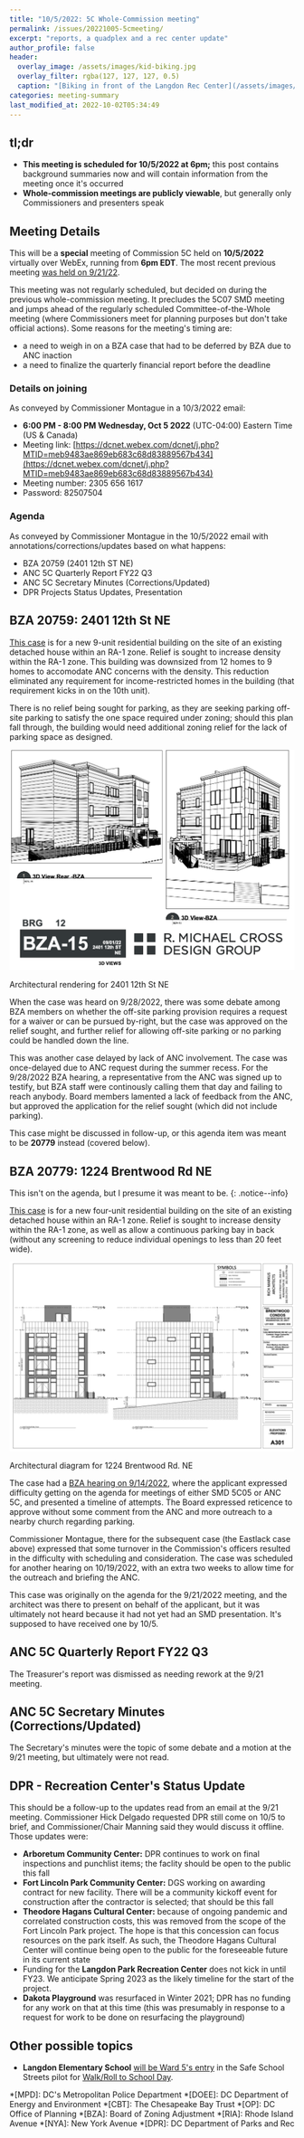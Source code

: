 ```yaml
---
title: "10/5/2022: 5C Whole-Commission meeting"
permalink: /issues/20221005-5cmeeting/
excerpt: "reports, a quadplex and a rec center update"
author_profile: false
header:
  overlay_image: /assets/images/kid-biking.jpg
  overlay_filter: rgba(127, 127, 127, 0.5)
  caption: "[Biking in front of the Langdon Rec Center](/assets/images/kid-biking.jpg)"
categories: meeting-summary
last_modified_at: 2022-10-02T05:34:49
---
```

## tl;dr
- **This meeting is scheduled for 10/5/2022 at 6pm;** this post contains background summaries now and will contain information from the meeting once it's occurred
- **Whole-commission meetings are publicly viewable**, but generally only Commissioners and presenters speak

## Meeting Details
This will be a **special** meeting of Commission 5C held on **10/5/2022** virtually over WebEx, running from **6pm EDT**. The most recent previous meeting [was held on 9/21/22](/issues/20220921-5cmeeting/).

This meeting was not regularly scheduled, but decided on during the previous whole-commission meeting. It precludes the 5C07 SMD meeting and jumps ahead of the regularly scheduled Committee-of-the-Whole meeting (where Commissioners meet for planning purposes but don't take official actions). Some reasons for the meeting's timing are:
- a need to weigh in on a BZA case that had to be deferred by BZA due to ANC inaction
- a need to finalize the quarterly financial report before the deadline

### Details on joining
As conveyed by Commissioner Montague in a 10/3/2022 email:
- **6:00 PM - 8:00 PM Wednesday, Oct 5 2022** (UTC-04:00) Eastern Time (US & Canada) 
- Meeting link: [https://dcnet.webex.com/dcnet/j.php?MTID=meb9483ae869eb683c68d83889567b434](https://dcnet.webex.com/dcnet/j.php?MTID=meb9483ae869eb683c68d83889567b434) 
- Meeting number: 2305 656 1617
- Password: 82507504

### Agenda
As conveyed by Commissioner Montague in the 10/5/2022 email <span class="correction">with annotations/corrections/updates based on what happens</span>:
- BZA 20759 (2401 12th ST NE)
- ANC 5C Quarterly Report FY22 Q3
- ANC 5C Secretary Minutes (Corrections/Updated)
- DPR Projects Status Updates, Presentation

## BZA 20759: 2401 12th St NE
[This case](https://app.dcoz.dc.gov/CaseReport/CaseReportPage.aspx?case_id=20759) is for a new 9-unit residential building on the site of an existing detached house within an RA-1 zone. Relief is sought to increase density within the RA-1 zone. This building was downsized from 12 homes to 9 homes to accomodate ANC concerns with the density. This reduction eliminated any requirement for income-restricted homes in the building (that requirement kicks in on the 10th unit).

There is no relief being sought for parking, as they are seeking parking off-site parking to satisfy the one space required under zoning; should this plan fall through, the building would need additional zoning relief for the lack of parking space as designed. 

[![2401 12th St NE rendering](/assets/images/2401-12th-rendering.png)](/assets/images/2401-12th-rendering.png)
<p class="caption">Architectural rendering for 2401 12th St NE</p>

When the case was heard on 9/28/2022, there was some debate among BZA members on whether the off-site parking provision requires a request for a waiver or can be pursued by-right, but the case was approved on the relief sought, and further relief for allowing off-site parking or no parking could be handled down the line.

This was another case delayed by lack of ANC involvement. The case was once-delayed due to ANC request during the summer recess. For the 9/28/2022 BZA hearing, a representative from the ANC was signed up to testify, but BZA staff were continously calling them that day and failing to reach anybody. Board members lamented a lack of feedback from the ANC, but approved the application for the relief sought (which did not include parking).

This case might be discussed in follow-up, or this agenda item was meant to be **20779** instead (covered below).

## BZA 20779: 1224 Brentwood Rd NE
This isn't on the agenda, but I presume it was meant to be.
{: .notice--info}

[This case](https://app.dcoz.dc.gov/CaseReport/CaseReportPage.aspx?case_id=20779) is for a new four-unit residential building on the site of an existing detached house within an RA-1 zone. Relief is sought to increase density within the RA-1 zone, as well as allow a continuous parking bay in back (without any screening to reduce individual openings to less than 20 feet wide).

[![1224 Brentwood diagram](/assets/images/1224-brentwood-diagram.png)](/assets/images/1224-brentwood-diagram.png)
<p class="caption">Architectural diagram for 1224 Brentwood Rd. NE</p>

The case had a [BZA hearing on 9/14/2022](https://play.champds.com/dczoning/event/386/s/11418), where the applicant expressed difficulty getting on the agenda for meetings of either SMD 5C05 or ANC 5C, and presented a timeline of attempts. The Board expressed reticence to approve without some comment from the ANC and more outreach to a nearby church regarding parking.

Commissioner Montague, there for the subsequent case (the Eastlack case above) expressed that some turnover in the Commission's officers resulted in the difficulty with scheduling and consideration. The case was scheduled for another hearing on 10/19/2022, with an extra two weeks to allow time for the outreach and briefing the ANC.

This case was originally on the agenda for the 9/21/2022 meeting, and the architect was there to present on behalf of the applicant, but it was ultimately not heard because it had not yet had an SMD presentation. It's supposed to have received one by 10/5.

## ANC 5C Quarterly Report FY22 Q3
The Treasurer's report was dismissed as needing rework at the 9/21 meeting.

## ANC 5C Secretary Minutes (Corrections/Updated)
The Secretary's minutes were the topic of some debate and a motion at the 9/21 meeting, but ultimately were not read.

## DPR - Recreation Center's Status Update
This should be a follow-up to the updates read from an email at the 9/21 meeting. Commissioner Hick Delgado requested DPR still come on 10/5 to brief, and Commissioner/Chair Manning said they would discuss it offline. Those updates were:

- **Arboretum Community Center:** DPR continues to work on final inspections and punchlist items; the faclity should be open to the public this fall
- **Fort Lincoln Park Community Center:** DGS working on awarding contract for new facility. There will be a community kickoff event for construction after the contractor is selected; that should be this fall
- **Theodore Hagans Cultural Center:** because of ongoing pandemic and correlated construction costs, this was removed from the scope of the Fort Lincoln Park project. The hope is that this concession can focus resources on the park itself. As such, the Theodore Hagans Cultural Center will continue being open to the public for the foreseeable future in its current state
- Funding for the **Langdon Park Recreation Center** does not kick in until FY23. We anticipate Spring 2023 as the likely timeline for the start of the project.
- **Dakota Playground** was resurfaced in Winter 2021; DPR has no funding for any work on that at this time (this was presumably in response to a request for work to be done on resurfacing the playground)

## Other possible topics
- **Langdon Elementary School** [will be Ward 5's entry](https://www.anc-5c.com/safe-school-streets-pilot-program-langdon-elementary-school/) in the Safe School Streets pilot for [Walk/Roll to School Day](https://www.walkbiketoschool.org/).

*[MPD]: DC's Metropolitan Police Department
*[DOEE]: DC Department of Energy and Environment
*[CBT]: The Chesapeake Bay Trust
*[OP]: DC Office of Planning
*[BZA]: Board of Zoning Adjustment
*[RIA]: Rhode Island Avenue
*[NYA]: New York Avenue
*[DPR]: DC Department of Parks and Rec